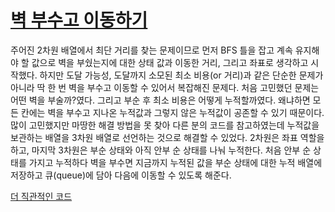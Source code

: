 # [벽 부수고 이동하기](https://www.acmicpc.net/problem/2206)

주어진 2차원 배열에서 최단 거리를 찾는 문제이므로 먼저 BFS 틀을 잡고 계속 유지해야 할 값으로 벽을 부쉈는지에 대한 상태 값과 이동한 거리, 그리고 좌표로 생각하고 시작했다. 하지만 도달 가능성, 도달까지
소모된 최소 비용(or 거리)과 같은 단순한 문제가 아니라 딱 한 번 벽을 부수고 이동할 수 있어서 복잡해진 문제다. 처음 고민했던 문제는 어떤 벽을 부술까?였다. 그리고 부순 후 최소 비용은 어떻게 누적할까였다.
왜냐하면 모든 칸에는 벽을 부수고 지나온 누적값과 그렇지 않은 누적값이 공존할 수 있기 때문이다. 많이 고민했지만 마땅한 해결 방법을 못 찾아 다른 분의 코드를 참고하였는데 누적값을 보관하는 배열을 3차원 배열로
선언하는 것으로 해결할 수 있었다. 2차원은 좌표 역할을 하고, 마지막 3차원은 부순 상태와 아직 안부 순 상태를 나눠 누적한다. 처음 안부 순 상태를 가지고 누적하다 벽을 부수면 지금까지 누적된 값을 부순 상태에
대한 누적 배열에 저장하고 큐(queue)에 담아 다음에 이동할 수 있도록 해준다.

[더 직관적인 코드](https://kim6394.tistory.com/201)
